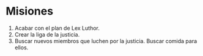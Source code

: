 # Misiones

1. Acabar con el plan de Lex Luthor.
2. Crear la liga de la justicia.
3. Buscar nuevos miembros que luchen por la justicia.
Buscar comida para ellos.
